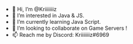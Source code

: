- 👋 Hi, I’m @Kriiiiiiiz
- 👀 I’m interested in Java & JS.
- 🌱 I’m currently learning Java Script.
- 💞️ I’m looking to collaborate on Game Servers !
- 📫 Reach me by Discord: Kriiiiiiiz#6969

<!---
Kriiiiiiiz/Kriiiiiiiz is a ✨ special ✨ repository because its `README.md` (this file) appears on your GitHub profile.
You can click the Preview link to take a look at your changes.
--->
